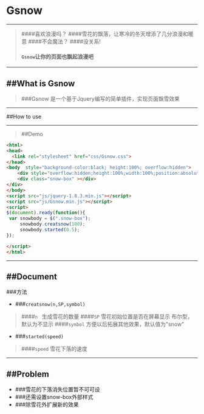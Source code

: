 Gsnow
===
---
> ####喜欢浪漫吗？
> ####雪花的飘落，让寒冷的冬天增添了几分浪漫和暖意
> ####不会魔法？
> ####没关系!
> #### `Gsnow`让你的页面也飘起浪漫吧

---
##What is Gsnow
---
> ###Gsnow 是一个基于Jquery编写的简单插件，实现页面飘雪效果

---

##How to use

---
> ##Demo

```html
<html>
<head>
  <link rel="stylesheet" href="css/Gsnow.css">
</head>
<body  style="background-color:black; height:100%; overflow:hidden">
	<div style="overflow:hidden;height:100%;width:100%;position:absolute">
	<div class="snow-box" ></div>
</div>
</body>
<script src="js/jquery-1.8.3.min.js"></script>
<script src="js/Gsnow.min.js"></script>
<script>
$(document).ready(function(){
 var snowbody = $(".snow-box");
     snowbody.creatsnow(100);
     snowbody.started(0.5);
});

</script>
</html>
```

---
##Document
---
###方法
- ###`creatsnow(n,SP,symbol)`
> ####`n ` 生成雪花的数量
> ####`SP` 雪花初始位置是否在屏幕显示 布尔型，默认为不显示
> ####`symbol` 方便以后拓展其他效果，默认值为"snow"

- ###`started(speed)`
> ####`speed`  雪花下落的速度
---

##Problem
---
- ###雪花的下落消失位置暂不可可设
- ###还需设置snow-box外部样式
- ###除雪花外扩展新的效果


